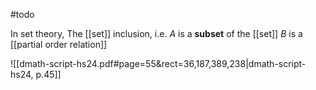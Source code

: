 #todo 

In set theory, The [[set]] inclusion, i.e. $A$ is a **subset** of the [[set]] $B$ is a [[partial order relation]]

![[dmath-script-hs24.pdf#page=55&rect=36,187,389,238|dmath-script-hs24, p.45]]

